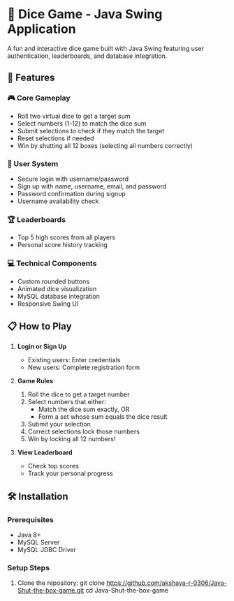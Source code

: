 # 🎲 Dice Game - Java Swing Application

A fun and interactive dice game built with Java Swing featuring user authentication, leaderboards, and database integration.

## 🚀 Features

### 🎮 Core Gameplay
- Roll two virtual dice to get a target sum
- Select numbers (1-12) to match the dice sum
- Submit selections to check if they match the target
- Reset selections if needed
- Win by shutting all 12 boxes (selecting all numbers correctly)

### 👤 User System
- Secure login with username/password
- Sign up with name, username, email, and password
- Password confirmation during signup
- Username availability check

### 🏆 Leaderboards
- Top 5 high scores from all players
- Personal score history tracking

### 💻 Technical Components
- Custom rounded buttons
- Animated dice visualization
- MySQL database integration
- Responsive Swing UI

## 📋 How to Play

1. **Login or Sign Up**
   - Existing users: Enter credentials
   - New users: Complete registration form

2. **Game Rules**
   1. Roll the dice to get a target number
   2. Select numbers that either:
      - Match the dice sum exactly, OR
      - Form a set whose sum equals the dice result
   3. Submit your selection
   4. Correct selections lock those numbers
   5. Win by locking all 12 numbers!

3. **View Leaderboard**
   - Check top scores
   - Track your personal progress

## 🛠️ Installation

### Prerequisites
- Java 8+
- MySQL Server
- MySQL JDBC Driver

### Setup Steps
1. Clone the repository:
   git clone https://github.com/akshaya-r-0306/Java-Shut-the-box-game.git
   cd Java-Shut-the-box-game
   
